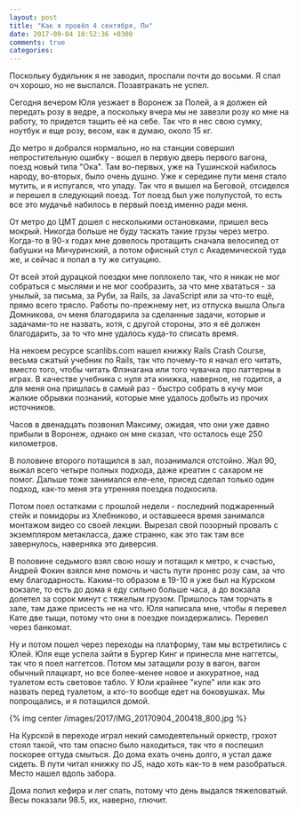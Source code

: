 ```yaml
---
layout: post
title: "Как я провёл 4 сентября, Пн"
date: 2017-09-04 10:52:36 +0300
comments: true
categories: 
---
```

Поскольку будильник я не заводил, проспали почти до восьми. Я спал оч хорошо, но не выспался. Позавтракать не успел. 

Сегодня вечером Юля уезжает в Воронеж за Полей, а я должен ей передать розу в ведре, а поскольку вчера мы не завезли розу ко мне на работу, то придется тащить её на себе. Так что я нес свою сумку, ноутбук и еще розу, весом, как я думаю, около 15 кг.

До метро я добрался нормально, но на станции совершил непростительную ошибку - вошел в первую дверь первого вагона, поезд новый типа "Ока". Там во-первых, уже на Тушинской набилось народу, во-вторых, было очень душно. Уже к середине пути меня стало мутить, и я испугался, что упаду. Так что я вышел на Беговой, отсиделся и перешел в следующий поезд. Тот поезд был уже полупустой, то есть все это мудачьё набилось в первый поезд именно ради меня.

От метро до ЦМТ дошел с несколькими остановками, пришел весь мокрый. Никогда больше не буду таскать такие грузы через метро. Когда-то в 90-х годах мне довелось протащить сначала велосипед от бабушки на Мичуринский, а потом офисный стул с Академической туда же, и сейчас я попал в ту же ситуацию.

От всей этой дурацкой поездки мне поплохело так, что я никак не мог собраться с мыслями и не мог сообразить, за что мне хвататься - за унылый, за письма, за Руби, за Rails, за JavaScript или за что-то ещё, прямо всего трясло. Работы по-прежнему нет, из отпуска вышла Ольга Домникова, оч меня благодарила за сделанные задачи, которые и задачами-то не назвать, хотя, с другой стороны, это я её должен благодарить, за то что мне удалось куда-то списать время.

На некоем ресурсе scanlibs.com нашел книжку Rails Crash Course, весьма сжатый учебник по Rails, так что почему-то я начал его читать, вместо того, чтобы читать Флэнагана или того чувачка про паттерны в играх. В качестве учебника с нуля эта книжка, наверное, не годится, а для меня она пришлась в самый раз - быстро собрать в кучу мои жалкие обрывки познаний, которые мне удалось добыть из прочих источников.

Часов в двенадцать позвонил Максиму, ожидая, что они уже давно прибыли в Воронеж, однако он мне сказал, что осталось еще 250 километров.

В половине второго потащился в зал, позанимался отстойно. Жал 90, выжал всего четыре полных подхода, даже креатин с сахаром не помог. Дальше тоже занимался еле-еле, присед сделал только один подход, как-то меня эта утренняя поездка подкосила. 

Потом поел остатками с прошлой недели - последний поджаренный стейк и помидоры из Хлебниково, и оставшееся время занимался монтажом видео со своей лекции. Вырезал свой позорный провалъ с экземпляром метакласса, даже странно, как это так там все завернулось, наверняка это диверсия.

В половине седьмого взял свою ношу и потащил к метро, к счастью, Андрей Фокин взялся мне помочь и часть пути пронес розу сам, за что ему благодарность. Каким-то образом в 19-10 я уже был на Курском вокзале, то есть до дома я еду сильно больше часа, а до вокзала долетел за сорок минут с тяжелым грузом. Пришлось там торчать в зале, там даже присесть не на что. Юля написала мне, чтобы я перевел Кате две тыщи, потому что они в поездке поиздержались. Перевел через банкомат.

Ну и потом пошел через переходы на платформу, там мы встретились с Юлей. Юля еще успела зайти в Бургер Кинг и принесла мне наггетсы, так что я поел наггетсов. Потом мы затащили розу в вагон, вагон обычный плацкарт, но все более-менее новое и аккуратное, над туалетом есть световое табло. У Юли крайнее "купе" или как это назвать перед туалетом, а кто-то вообще едет на боковушках. Мы попрощались, и я потащился домой. 

{% img center /images/2017/IMG_20170904_200418_800.jpg %}

На Курской в переходе играл некий самодеятельный оркестр, грохот стоял такой, что там опасно было находиться, так что я поспешил поскорее оттуда смыться. До дома ехать очень долго, я устал даже сидеть. В пути читал книжку по JS, надо хоть как-то в нем разобраться. Место нашел вдоль забора.

Дома попил кефира и лег спать, потому что день выдался тяжеловатый. Весы показали 98.5, их, наверно, глючит.